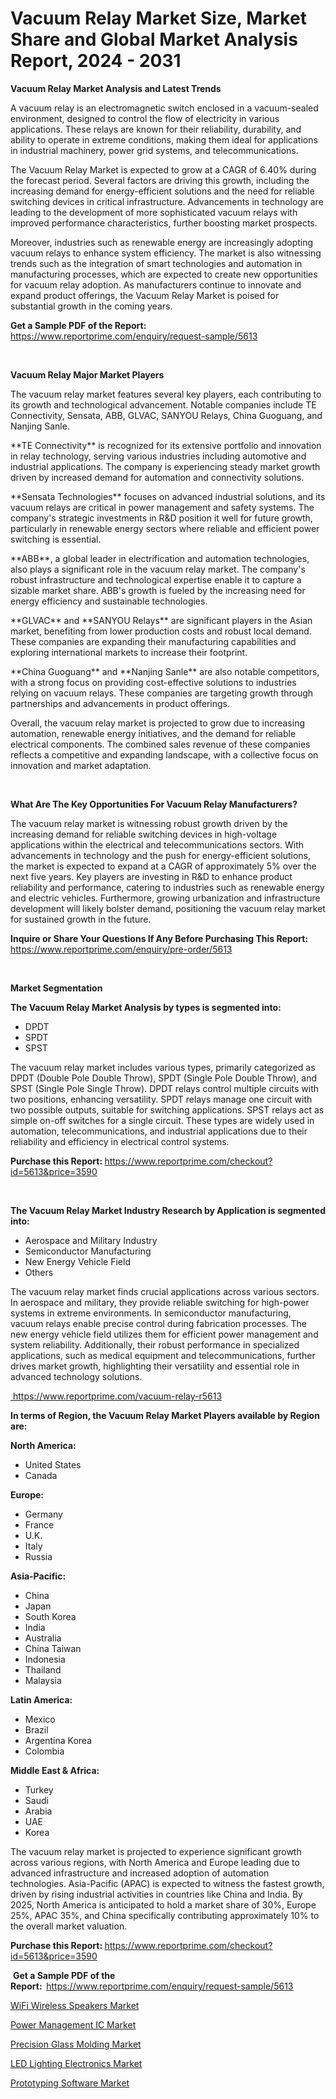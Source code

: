 <p><h1>Vacuum Relay Market Size, Market Share and Global Market Analysis Report, 2024 - 2031</h1></p><p><strong>Vacuum Relay Market Analysis and Latest Trends</strong></p>
<p><p>A vacuum relay is an electromagnetic switch enclosed in a vacuum-sealed environment, designed to control the flow of electricity in various applications. These relays are known for their reliability, durability, and ability to operate in extreme conditions, making them ideal for applications in industrial machinery, power grid systems, and telecommunications.</p><p>The Vacuum Relay Market is expected to grow at a CAGR of 6.40% during the forecast period. Several factors are driving this growth, including the increasing demand for energy-efficient solutions and the need for reliable switching devices in critical infrastructure. Advancements in technology are leading to the development of more sophisticated vacuum relays with improved performance characteristics, further boosting market prospects.</p><p>Moreover, industries such as renewable energy are increasingly adopting vacuum relays to enhance system efficiency. The market is also witnessing trends such as the integration of smart technologies and automation in manufacturing processes, which are expected to create new opportunities for vacuum relay adoption. As manufacturers continue to innovate and expand product offerings, the Vacuum Relay Market is poised for substantial growth in the coming years.</p></p>
<p><strong>Get a Sample PDF of the Report:&nbsp;</strong> <a href="https://www.reportprime.com/enquiry/request-sample/5613">https://www.reportprime.com/enquiry/request-sample/5613</a></p>
<p>&nbsp;</p>
<p><strong>Vacuum Relay Major Market Players</strong></p>
<p><p>The vacuum relay market features several key players, each contributing to its growth and technological advancement. Notable companies include TE Connectivity, Sensata, ABB, GLVAC, SANYOU Relays, China Guoguang, and Nanjing Sanle.</p><p>**TE Connectivity** is recognized for its extensive portfolio and innovation in relay technology, serving various industries including automotive and industrial applications. The company is experiencing steady market growth driven by increased demand for automation and connectivity solutions.</p><p>**Sensata Technologies** focuses on advanced industrial solutions, and its vacuum relays are critical in power management and safety systems. The company's strategic investments in R&D position it well for future growth, particularly in renewable energy sectors where reliable and efficient power switching is essential.</p><p>**ABB**, a global leader in electrification and automation technologies, also plays a significant role in the vacuum relay market. The company's robust infrastructure and technological expertise enable it to capture a sizable market share. ABB's growth is fueled by the increasing need for energy efficiency and sustainable technologies.</p><p>**GLVAC** and **SANYOU Relays** are significant players in the Asian market, benefiting from lower production costs and robust local demand. These companies are expanding their manufacturing capabilities and exploring international markets to increase their footprint.</p><p>**China Guoguang** and **Nanjing Sanle** are also notable competitors, with a strong focus on providing cost-effective solutions to industries relying on vacuum relays. These companies are targeting growth through partnerships and advancements in product offerings.</p><p>Overall, the vacuum relay market is projected to grow due to increasing automation, renewable energy initiatives, and the demand for reliable electrical components. The combined sales revenue of these companies reflects a competitive and expanding landscape, with a collective focus on innovation and market adaptation.</p></p>
<p>&nbsp;</p>
<p><strong>What Are The Key Opportunities For Vacuum Relay Manufacturers?</strong></p>
<p><p>The vacuum relay market is witnessing robust growth driven by the increasing demand for reliable switching devices in high-voltage applications within the electrical and telecommunications sectors. With advancements in technology and the push for energy-efficient solutions, the market is expected to expand at a CAGR of approximately 5% over the next five years. Key players are investing in R&D to enhance product reliability and performance, catering to industries such as renewable energy and electric vehicles. Furthermore, growing urbanization and infrastructure development will likely bolster demand, positioning the vacuum relay market for sustained growth in the future.</p></p>
<p><strong>Inquire or Share Your Questions If Any Before Purchasing This Report:</strong> <a href="https://www.reportprime.com/enquiry/pre-order/5613">https://www.reportprime.com/enquiry/pre-order/5613</a></p>
<p>&nbsp;</p>
<p><strong>Market Segmentation</strong></p>
<p><strong>The Vacuum Relay Market Analysis by types is segmented into:</strong></p>
<p><ul><li>DPDT</li><li>SPDT</li><li>SPST</li></ul></p>
<p><p>The vacuum relay market includes various types, primarily categorized as DPDT (Double Pole Double Throw), SPDT (Single Pole Double Throw), and SPST (Single Pole Single Throw). DPDT relays control multiple circuits with two positions, enhancing versatility. SPDT relays manage one circuit with two possible outputs, suitable for switching applications. SPST relays act as simple on-off switches for a single circuit. These types are widely used in automation, telecommunications, and industrial applications due to their reliability and efficiency in electrical control systems.</p></p>
<p><strong>Purchase this Report:&nbsp;</strong><a href="https://www.reportprime.com/checkout?id=5613&price=3590">https://www.reportprime.com/checkout?id=5613&price=3590</a></p>
<p>&nbsp;</p>
<p><strong>The Vacuum Relay Market Industry Research by Application is segmented into:</strong></p>
<p><ul><li>Aerospace and Military Industry</li><li>Semiconductor Manufacturing</li><li>New Energy Vehicle Field</li><li>Others</li></ul></p>
<p><p>The vacuum relay market finds crucial applications across various sectors. In aerospace and military, they provide reliable switching for high-power systems in extreme environments. In semiconductor manufacturing, vacuum relays enable precise control during fabrication processes. The new energy vehicle field utilizes them for efficient power management and system reliability. Additionally, their robust performance in specialized applications, such as medical equipment and telecommunications, further drives market growth, highlighting their versatility and essential role in advanced technology solutions.</p></p>
<p><a href="https://www.reportprime.com/vacuum-relay-r5613">&nbsp;https://www.reportprime.com/vacuum-relay-r5613</a></p>
<p><strong>In terms of Region, the Vacuum Relay Market Players available by Region are:</strong></p>
<p>
    <p> <strong> North America: </strong>
        <ul>
            <li>United States</li>
            <li>Canada</li>
        </ul>
        </p> 
    <p> <strong> Europe: </strong>
        <ul>
            <li>Germany</li>
            <li>France</li>
            <li>U.K.</li>
            <li>Italy</li>
            <li>Russia</li>
        </ul>
        </p> 
    <p> <strong> Asia-Pacific: </strong>
        <ul>
            <li>China</li>
            <li>Japan</li>
            <li>South Korea</li>
            <li>India</li>
            <li>Australia</li>
            <li>China Taiwan</li>
            <li>Indonesia</li>
            <li>Thailand</li>
            <li>Malaysia</li>
        </ul>
        </p> 
    <p> <strong> Latin America: </strong>
        <ul>
            <li>Mexico</li>
            <li>Brazil</li>
            <li>Argentina Korea</li>
            <li>Colombia</li>
        </ul>
        </p> 
    <p> <strong> Middle East & Africa: </strong>
        <ul>
            <li>Turkey</li>
            <li>Saudi</li>
            <li>Arabia</li>
            <li>UAE</li>
            <li>Korea</li>
        </ul>
    </p>
    </p>
<p><p>The vacuum relay market is projected to experience significant growth across various regions, with North America and Europe leading due to advanced infrastructure and increased adoption of automation technologies. Asia-Pacific (APAC) is expected to witness the fastest growth, driven by rising industrial activities in countries like China and India. By 2025, North America is anticipated to hold a market share of 30%, Europe 25%, APAC 35%, and China specifically contributing approximately 10% to the overall market valuation.</p></p>
<p><strong>Purchase this Report: </strong><a href="https://www.reportprime.com/checkout?id=5613&price=3590">https://www.reportprime.com/checkout?id=5613&price=3590</a></p>
<p>&nbsp;<strong>Get a Sample PDF of the Report:&nbsp;&nbsp;</strong><a href="https://www.reportprime.com/enquiry/request-sample/5613">https://www.reportprime.com/enquiry/request-sample/5613</a></p>
<p><strong></strong></p>
<p><p><a href="https://www.linkedin.com/pulse/how-wifi-wireless-speakers-market-evolve-growth-analysis-yfilf?trackingId=rUikKxy5RvSz67ERlM5hMA%3D%3D">WiFi Wireless Speakers Market</a></p><p><a href="https://issuu.com/reportprime-2/docs/power-management-ic-market-size-203_b98ec27f680024">Power Management IC Market</a></p><p><a href="https://www.linkedin.com/pulse/strategic-roadmap-global-precision-glass-molding-market-bet8c?trackingId=%2Bx02u5TYRWWQ2NRLI3ZKVw%3D%3D">Precision Glass Molding Market</a></p><p><a href="https://issuu.com/reportprime-2/docs/led-lighting-electronics-market-siz_4e0c7c3e3e9201">LED Lighting Electronics Market</a></p><p><a href="https://www.linkedin.com/pulse/how-regional-markets-adapting-prototyping-software-market-innovations-eplhe?trackingId=YD8epiRnRLqxk1xIDnJJ1A%3D%3D">Prototyping Software Market</a></p></p>
